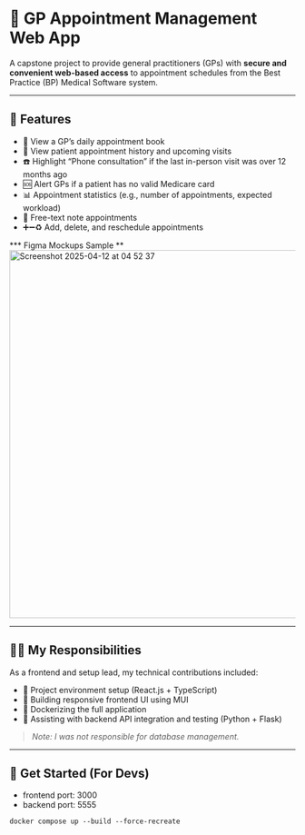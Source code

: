 # 🏥 GP Appointment Management Web App

A capstone project to provide general practitioners (GPs) with **secure and convenient web-based access** to appointment schedules from the Best Practice (BP) Medical Software system.

---

## 🔧 Features

- 📅 View a GP’s daily appointment book
- 👤 View patient appointment history and upcoming visits
- ☎️ Highlight “Phone consultation” if the last in-person visit was over 12 months ago
- 🆘 Alert GPs if a patient has no valid Medicare card
- 📊 Appointment statistics (e.g., number of appointments, expected workload)
- 📝 Free-text note appointments
- ➕➖♻️ Add, delete, and reschedule appointments

*** Figma Mockups Sample **
<img width="648" alt="Screenshot 2025-04-12 at 04 52 37" src="https://github.com/user-attachments/assets/061b1fc6-c52f-4106-88b8-9581ba564669" />

---
## 👩‍💻 My Responsibilities

As a frontend and setup lead, my technical contributions included:

- 🚀 Project environment setup (React.js + TypeScript)
- 🎨 Building responsive frontend UI using MUI
- 🐳 Dockerizing the full application
- 🔁 Assisting with backend API integration and testing (Python + Flask)

> *Note: I was not responsible for database management.*

---

## 🚀 Get Started (For Devs)

- frontend port: 3000  
- backend port: 5555

```
docker compose up --build --force-recreate  
```


